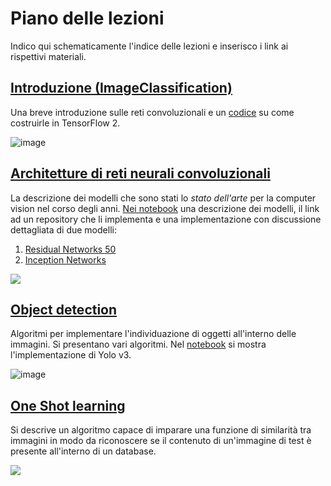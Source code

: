 # Piano delle lezioni
Indico qui schematicamente l'indice delle lezioni e inserisco i link ai rispettivi materiali.

## [Introduzione (ImageClassification)](https://github.com/DeepLearningItalia/Computer-Vision-Hands-on/blob/main/Lectures_src/ImageClassification)
Una breve introduzione sulle reti convoluzionali e un [codice](https://github.com/DeepLearningItalia/Computer-Vision-Hands-on/blob/main/Lectures_src/ImageClassification/ConvolutionalNN-TFKeras.ipynb) su come costruirle in TensorFlow 2.

![image](https://user-images.githubusercontent.com/49638680/115029324-28ca6c80-9ec6-11eb-8883-074c5aad9ab3.png)


## [Architetture di reti neurali convoluzionali](https://github.com/DeepLearningItalia/Computer-Vision-Hands-on/blob/main/Lectures_src/CNNArchitectures)
La descrizione dei modelli che sono stati lo _stato dell'arte_ per la computer vision nel corso degli anni.
[Nei notebook](https://github.com/DeepLearningItalia/Computer-Vision-Hands-on/blob/main/Lectures_src/CNNArchitectures) una descrizione dei modelli, il link ad un repository che li implementa e una implementazione con discussione dettagliata di due modelli:

1. [Residual Networks 50](https://github.com/DeepLearningItalia/Computer-Vision-Hands-on/blob/main/Lectures_src/CNNArchitectures/CNN-InceptionNetwork.ipynb)
2. [Inception Networks](https://github.com/DeepLearningItalia/Computer-Vision-Hands-on/blob/main/Lectures_src/CNNArchitectures/ClassicalCNNArchitectures.ipynb)

![](https://miro.medium.com/max/512/1*cwR_ezx0jliDvVUV6yno5g.jpeg)

## [Object detection](https://github.com/DeepLearningItalia/Computer-Vision-Hands-on/blob/main/Lectures_src/ObjectDetection)

Algoritmi per implementare l'individuazione di oggetti all'interno delle immagini. Si presentano vari algoritmi. Nel [notebook](https://github.com/DeepLearningItalia/Computer-Vision-Hands-on/blob/main/Lectures_src/ObjectDetection/YoloCar_detection.ipynb) si mostra l'implementazione di Yolo v3.

![image](https://user-images.githubusercontent.com/49638680/115031746-cf177180-9ec8-11eb-831a-75dd90efc2fe.png)

## [One Shot learning](https://github.com/DeepLearningItalia/Computer-Vision-Hands-on/blob/main/Lectures_src/SiameseNetwork)

Si descrive un algoritmo capace di imparare una funzione di similarità tra immagini in modo da riconoscere se il contenuto di un'immagine di test è presente all'interno di un database.

![](https://miro.medium.com/max/1334/1*w4qq-3WwL4N-WBPLxSeBIA.png)
